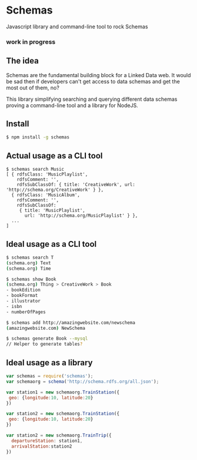 # Schemas

Javascript library and command-line tool to rock Schemas

### work in progress


## The idea

Schemas are the fundamental building block for a Linked Data web. It would be sad then if developers can't get access to data schemas and get the most out of them, no?

This library simplifying searching and querying different data schemas proving a command-line tool and a library for NodeJS.

## Install
```bash
$ npm install -g schemas
```

## Actual usage as a CLI tool

```
$ schemas search Music
[ { rdfsClass: 'MusicPlaylist',
    rdfsComment: '',
    rdfsSubClassOf: { title: 'CreativeWork', url: 'http://schema.org/CreativeWork' } },
  { rdfsClass: 'MusicAlbum',
    rdfsComment: '',
    rdfsSubClassOf: 
     { title: 'MusicPlaylist',
       url: 'http://schema.org/MusicPlaylist' } },
  ...
]
```

## Ideal usage as a CLI tool
```bash 
$ schemas search T
(schema.org) Text
(schema.org) Time

$ schemas show Book
(schema.org) Thing > CreativeWork > Book
- bookEdition
- bookFormat
- illustrator
- isbn
- numberOfPages

$ schemas add http://amazingwebsite.com/newschema
(amazingwebsite.com) NewSchema

$ schemas generate Book --mysql
// Helper to generate tables?

```

## Ideal usage as a library

```javascript
var schemas = require('schemas');
var schemaorg = schema('http://schema.rdfs.org/all.json');

var station1 = new schemaorg.TrainStation({
 geo: {longitude:10, latitude:20}
})

var station2 = new schemaorg.TrainStation({
 geo: {longitude:10, latitude:20}
})

var station2 = new schemaorg.TrainTrip({
  departureStation: station1,
  arrivalStation:station2
})
```
